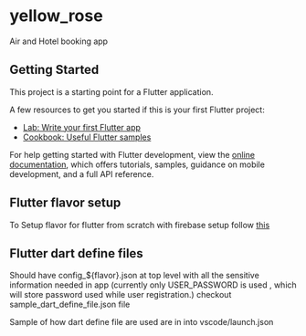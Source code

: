 # yellow_rose

Air and Hotel booking app

## Getting Started

This project is a starting point for a Flutter application.

A few resources to get you started if this is your first Flutter project:

- [Lab: Write your first Flutter app](https://docs.flutter.dev/get-started/codelab)
- [Cookbook: Useful Flutter samples](https://docs.flutter.dev/cookbook)

For help getting started with Flutter development, view the
[online documentation](https://docs.flutter.dev/), which offers tutorials,
samples, guidance on mobile development, and a full API reference.

## Flutter flavor setup

To Setup flavor for flutter from scratch with firebase setup follow [this](https://www.youtube.com/watch?v=Vhm1Cv2uPko)

## Flutter dart define files

Should have config_${flavor}.json at top level with all the sensitive information needed in app (currently only USER_PASSWORD is used , which will store password used while user registration.)
checkout sample_dart_define_file.json file

Sample of how dart define file are used are in into vscode/launch.json
